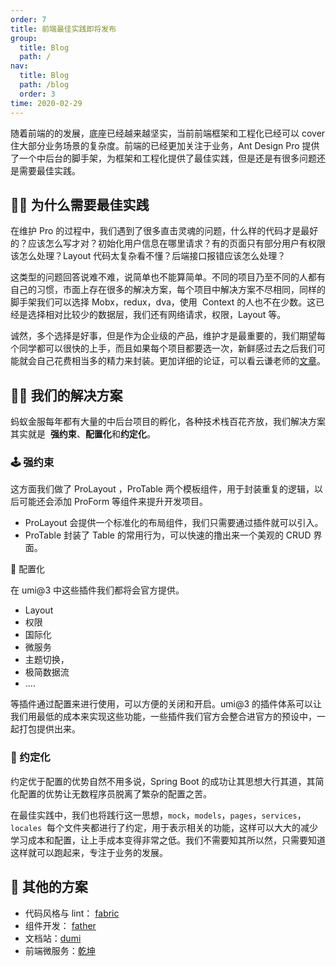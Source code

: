 ```yaml
---
order: 7
title: 前端最佳实践即将发布
group:
  title: Blog
  path: /
nav:
  title: Blog
  path: /blog
  order: 3
time: 2020-02-29
---
```


随着前端的的发展，底座已经越来越坚实，当前前端框架和工程化已经可以 cover 住大部分业务场景的复杂度。前端的已经更加关注于业务，Ant Design Pro 提供了一个中后台的脚手架，为框架和工程化提供了最佳实践，但是还是有很多问题还是需要最佳实践。

## 🤷‍♂️ 为什么需要最佳实践

在维护 Pro 的过程中，我们遇到了很多直击灵魂的问题，什么样的代码才是最好的？应该怎么写才对？初始化用户信息在哪里请求？有的页面只有部分用户有权限该怎么处理？Layout 代码太复杂看不懂？后端接口报错应该怎么处理？

这类型的问题回答说难不难，说简单也不能算简单。不同的项目乃至不同的人都有自己的习惯，市面上存在很多的解决方案，每个项目中解决方案不尽相同，同样的脚手架我们可以选择 Mobx，redux，dva，使用  Context 的人也不在少数。这已经是选择相对比较少的数据层，我们还有网络请求，权限，Layout 等。

诚然，多个选择是好事，但是作为企业级的产品，维护才是最重要的，我们期望每个同学都可以很快的上手，而且如果每个项目都要选一次，新鲜感过去之后我们可能就会自己花费相当多的精力来封装。更加详细的论证，可以看云谦老师的[文章](https://zhuanlan.zhihu.com/p/94949118?from_voters_page=true)。

## 🏄‍♂️ 我们的解决方案

蚂蚁金服每年都有大量的中后台项目的孵化，各种技术栈百花齐放，我们解决方案其实就是  **强约束**、**配置化**和**约定化**。

### 🕹 强约束

这方面我们做了 ProLayout ，ProTable 两个模板组件，用于封装重复的逻辑，以后可能还会添加 ProForm 等组件来提升开发项目。

- ProLayout 会提供一个标准化的布局组件，我们只需要通过插件就可以引入。
- ProTable 封装了 Table 的常用行为，可以快速的撸出来一个美观的 CRUD 界面。

🔩 配置化

在 umi@3 中这些插件我们都将会官方提供。

- Layout
- 权限
- 国际化
- 微服务
- 主题切换，
- 极简数据流
- ....

等插件通过配置来进行使用，可以方便的关闭和开启。umi@3 的插件体系可以让我们用最低的成本来实现这些功能，一些插件我们官方会整合进官方的预设中，一起打包提供出来。

### 🧬 约定化

约定优于配置的优势自然不用多说，Spring Boot 的成功让其思想大行其道，其简化配置的优势让无数程序员脱离了繁杂的配置之苦。

在最佳实践中，我们也将践行这一思想，`mock`，`models`，`pages`，`services`，`locales`  每个文件夹都进行了约定，用于表示相关的功能，这样可以大大的减少学习成本和配置，让上手成本变得非常之低。我们不需要知其所以然，只需要知道这样就可以跑起来，专注于业务的发展。

## 🛒 其他的方案

- 代码风格与 lint： [fabric](https://github.com/umijs/fabric/)
- 组件开发： [father](https://github.com/umijs/father)
- 文档站：[dumi](https://github.com/umijs/dumi)
- 前端微服务：[乾坤](https://github.com/umijs/qiankun)
